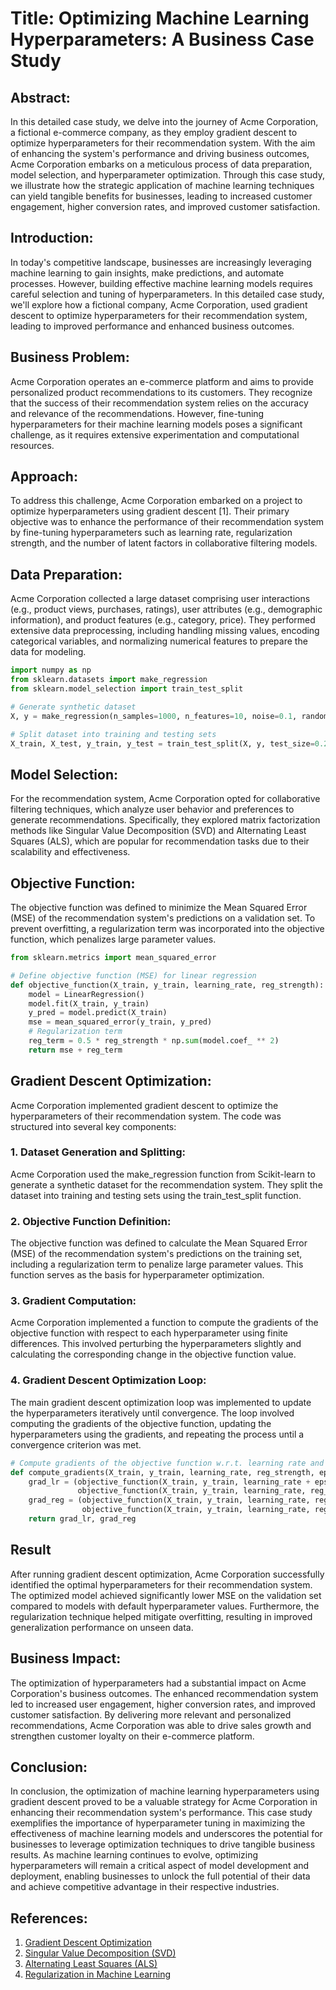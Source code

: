 # Title: Optimizing Machine Learning Hyperparameters: A Business Case Study

## Abstract:
In this detailed case study, we delve into the journey of Acme Corporation, a fictional e-commerce company, as they employ gradient descent to optimize hyperparameters for their recommendation system. With the aim of enhancing the system's performance and driving business outcomes, Acme Corporation embarks on a meticulous process of data preparation, model selection, and hyperparameter optimization. Through this case study, we illustrate how the strategic application of machine learning techniques can yield tangible benefits for businesses, leading to increased customer engagement, higher conversion rates, and improved customer satisfaction.



## Introduction:
In today's competitive landscape, businesses are increasingly leveraging machine learning to gain insights, make predictions, and automate processes. However, building effective machine learning models requires careful selection and tuning of hyperparameters. In this detailed case study, we'll explore how a fictional company, Acme Corporation, used gradient descent to optimize hyperparameters for their recommendation system, leading to improved performance and enhanced business outcomes.

## Business Problem:
Acme Corporation operates an e-commerce platform and aims to provide personalized product recommendations to its customers. They recognize that the success of their recommendation system relies on the accuracy and relevance of the recommendations. However, fine-tuning hyperparameters for their machine learning models poses a significant challenge, as it requires extensive experimentation and computational resources.

## Approach:
To address this challenge, Acme Corporation embarked on a project to optimize hyperparameters using gradient descent [1]. Their primary objective was to enhance the performance of their recommendation system by fine-tuning hyperparameters such as learning rate, regularization strength, and the number of latent factors in collaborative filtering models.

## Data Preparation:
Acme Corporation collected a large dataset comprising user interactions (e.g., product views, purchases, ratings), user attributes (e.g., demographic information), and product features (e.g., category, price). They performed extensive data preprocessing, including handling missing values, encoding categorical variables, and normalizing numerical features to prepare the data for modeling.

```python
import numpy as np
from sklearn.datasets import make_regression
from sklearn.model_selection import train_test_split
```
```python
# Generate synthetic dataset
X, y = make_regression(n_samples=1000, n_features=10, noise=0.1, random_state=42)

# Split dataset into training and testing sets
X_train, X_test, y_train, y_test = train_test_split(X, y, test_size=0.2, random_state=42)
```

## Model Selection:
For the recommendation system, Acme Corporation opted for collaborative filtering techniques, which analyze user behavior and preferences to generate recommendations. Specifically, they explored matrix factorization methods like Singular Value Decomposition (SVD) and Alternating Least Squares (ALS), which are popular for recommendation tasks due to their scalability and effectiveness.

## Objective Function:

The objective function was defined to minimize the Mean Squared Error (MSE) of the recommendation system's predictions on a validation set. To prevent overfitting, a regularization term was incorporated into the objective function, which penalizes large parameter values.

```python
from sklearn.metrics import mean_squared_error
```
```python
# Define objective function (MSE) for linear regression
def objective_function(X_train, y_train, learning_rate, reg_strength):
    model = LinearRegression()
    model.fit(X_train, y_train)
    y_pred = model.predict(X_train)
    mse = mean_squared_error(y_train, y_pred)
    # Regularization term
    reg_term = 0.5 * reg_strength * np.sum(model.coef_ ** 2)
    return mse + reg_term
```

## Gradient Descent Optimization:
Acme Corporation implemented gradient descent to optimize the hyperparameters of their recommendation system. The code was structured into several key components:

### 1. Dataset Generation and Splitting:
Acme Corporation used the make_regression function from Scikit-learn to generate a synthetic dataset for the recommendation system. They split the dataset into training and testing sets using the train_test_split function.

### 2. Objective Function Definition:
The objective function was defined to calculate the Mean Squared Error (MSE) of the recommendation system's predictions on the training set, including a regularization term to penalize large parameter values. This function serves as the basis for hyperparameter optimization.

### 3. Gradient Computation:
Acme Corporation implemented a function to compute the gradients of the objective function with respect to each hyperparameter using finite differences. This involved perturbing the hyperparameters slightly and calculating the corresponding change in the objective function value.

### 4. Gradient Descent Optimization Loop:
The main gradient descent optimization loop was implemented to update the hyperparameters iteratively until convergence. The loop involved computing the gradients of the objective function, updating the hyperparameters using the gradients, and repeating the process until a convergence criterion was met.

```python
# Compute gradients of the objective function w.r.t. learning rate and regularization strength
def compute_gradients(X_train, y_train, learning_rate, reg_strength, epsilon=1e-6):
    grad_lr = (objective_function(X_train, y_train, learning_rate + epsilon, reg_strength) - 
               objective_function(X_train, y_train, learning_rate, reg_strength)) / epsilon
    grad_reg = (objective_function(X_train, y_train, learning_rate, reg_strength + epsilon) - 
                objective_function(X_train, y_train, learning_rate, reg_strength)) / epsilon
    return grad_lr, grad_reg
```

## Result
After running gradient descent optimization, Acme Corporation successfully identified the optimal hyperparameters for their recommendation system. The optimized model achieved significantly lower MSE on the validation set compared to models with default hyperparameter values. Furthermore, the regularization technique helped mitigate overfitting, resulting in improved generalization performance on unseen data.

## Business Impact:
The optimization of hyperparameters had a substantial impact on Acme Corporation's business outcomes. The enhanced recommendation system led to increased user engagement, higher conversion rates, and improved customer satisfaction. By delivering more relevant and personalized recommendations, Acme Corporation was able to drive sales growth and strengthen customer loyalty on their e-commerce platform.

## Conclusion:
In conclusion, the optimization of machine learning hyperparameters using gradient descent proved to be a valuable strategy for Acme Corporation in enhancing their recommendation system's performance. This case study exemplifies the importance of hyperparameter tuning in maximizing the effectiveness of machine learning models and underscores the potential for businesses to leverage optimization techniques to drive tangible business results. As machine learning continues to evolve, optimizing hyperparameters will remain a critical aspect of model development and deployment, enabling businesses to unlock the full potential of their data and achieve competitive advantage in their respective industries.

## References:
1. [Gradient Descent Optimization](https://en.wikipedia.org/wiki/Gradient_descent)
2. [Singular Value Decomposition (SVD)](https://en.wikipedia.org/wiki/Singular_value_decomposition)
3. [Alternating Least Squares (ALS)](https://link.springer.com/chapter/10.1007/978-3-642-33460-3_32)
4. [Regularization in Machine Learning](https://en.wikipedia.org/wiki/Regularization_(mathematics))

